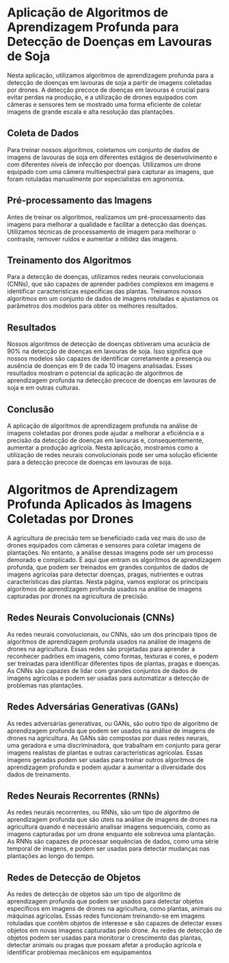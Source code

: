 # Aplicação de Algoritmos de Aprendizagem Profunda para Detecção de Doenças em Lavouras de Soja

Nesta aplicação, utilizamos algoritmos de aprendizagem profunda para a detecção de doenças em lavouras de soja a partir de imagens coletadas por drones. A detecção precoce de doenças em lavouras é crucial para evitar perdas na produção, e a utilização de drones equipados com câmeras e sensores tem se mostrado uma forma eficiente de coletar imagens de grande escala e alta resolução das plantações.

## Coleta de Dados

Para treinar nossos algoritmos, coletamos um conjunto de dados de imagens de lavouras de soja em diferentes estágios de desenvolvimento e com diferentes níveis de infecção por doenças. Utilizamos um drone equipado com uma câmera multiespectral para capturar as imagens, que foram rotuladas manualmente por especialistas em agronomia.

## Pré-processamento das Imagens

Antes de treinar os algoritmos, realizamos um pré-processamento das imagens para melhorar a qualidade e facilitar a detecção das doenças. Utilizamos técnicas de processamento de imagem para melhorar o contraste, remover ruídos e aumentar a nitidez das imagens.

## Treinamento dos Algoritmos

Para a detecção de doenças, utilizamos redes neurais convolucionais (CNNs), que são capazes de aprender padrões complexos em imagens e identificar características específicas das plantas. Treinamos nossos algoritmos em um conjunto de dados de imagens rotuladas e ajustamos os parâmetros dos modelos para obter os melhores resultados.

## Resultados

Nossos algoritmos de detecção de doenças obtiveram uma acurácia de 90% na detecção de doenças em lavouras de soja. Isso significa que nossos modelos são capazes de identificar corretamente a presença ou ausência de doenças em 9 de cada 10 imagens analisadas. Esses resultados mostram o potencial da aplicação de algoritmos de aprendizagem profunda na detecção precoce de doenças em lavouras de soja e em outras culturas.

## Conclusão

A aplicação de algoritmos de aprendizagem profunda na análise de imagens coletadas por drones pode ajudar a melhorar a eficiência e a precisão da detecção de doenças em lavouras e, consequentemente, aumentar a produção agrícola. Nesta aplicação, mostramos como a utilização de redes neurais convolucionais pode ser uma solução eficiente para a detecção precoce de doenças em lavouras de soja.


# Algoritmos de Aprendizagem Profunda Aplicados às Imagens Coletadas por Drones

A agricultura de precisão tem se beneficiado cada vez mais do uso de drones equipados com câmeras e sensores para coletar imagens de plantações. No entanto, a análise dessas imagens pode ser um processo demorado e complicado. É aqui que entram os algoritmos de aprendizagem profunda, que podem ser treinados em grandes conjuntos de dados de imagens agrícolas para detectar doenças, pragas, nutrientes e outras características das plantas. Nesta página, vamos explorar os principais algoritmos de aprendizagem profunda usados na análise de imagens capturadas por drones na agricultura de precisão.

## Redes Neurais Convolucionais (CNNs)

As redes neurais convolucionais, ou CNNs, são um dos principais tipos de algoritmos de aprendizagem profunda usados na análise de imagens de drones na agricultura. Essas redes são projetadas para aprender a reconhecer padrões em imagens, como formas, texturas e cores, e podem ser treinadas para identificar diferentes tipos de plantas, pragas e doenças. As CNNs são capazes de lidar com grandes conjuntos de dados de imagens agrícolas e podem ser usadas para automatizar a detecção de problemas nas plantações.

## Redes Adversárias Generativas (GANs)

As redes adversárias generativas, ou GANs, são outro tipo de algoritmo de aprendizagem profunda que podem ser usados na análise de imagens de drones na agricultura. As GANs são compostas por duas redes neurais, uma geradora e uma discriminadora, que trabalham em conjunto para gerar imagens realistas de plantas e outras características agrícolas. Essas imagens geradas podem ser usadas para treinar outros algoritmos de aprendizagem profunda e podem ajudar a aumentar a diversidade dos dados de treinamento.

## Redes Neurais Recorrentes (RNNs)

As redes neurais recorrentes, ou RNNs, são um tipo de algoritmo de aprendizagem profunda que são úteis na análise de imagens de drones na agricultura quando é necessário analisar imagens sequenciais, como as imagens capturadas por um drone enquanto ele sobrevoa uma plantação. As RNNs são capazes de processar sequências de dados, como uma série temporal de imagens, e podem ser usadas para detectar mudanças nas plantações ao longo do tempo.

## Redes de Detecção de Objetos

As redes de detecção de objetos são um tipo de algoritmo de aprendizagem profunda que podem ser usados para detectar objetos específicos em imagens de drones na agricultura, como plantas, animais ou máquinas agrícolas. Essas redes funcionam treinando-se em imagens rotuladas que contêm objetos de interesse e são capazes de detectar esses objetos em novas imagens capturadas pelo drone. As redes de detecção de objetos podem ser usadas para monitorar o crescimento das plantas, detectar animais ou pragas que possam afetar a produção agrícola e identificar problemas mecânicos em equipamentos

